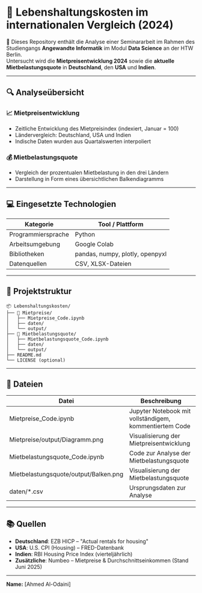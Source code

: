 # 🏡 Lebenshaltungskosten im internationalen Vergleich (2024)

📘 Dieses Repository enthält die Analyse einer Seminararbeit im Rahmen des Studiengangs **Angewandte Informatik** im Modul **Data Science** an der HTW Berlin.  
Untersucht wird die **Mietpreisentwicklung 2024** sowie die **aktuelle Mietbelastungsquote** in **Deutschland**, den **USA** und **Indien**.

---

## 🔍 Analyseübersicht

### 📈 Mietpreisentwicklung
- Zeitliche Entwicklung des Mietpreisindex (indexiert, Januar = 100)
- Ländervergleich: Deutschland, USA und Indien
- Indische Daten wurden aus Quartalswerten interpoliert

### 💰 Mietbelastungsquote
- Vergleich der prozentualen Mietbelastung in den drei Ländern
- Darstellung in Form eines übersichtlichen Balkendiagramms

---

## 💻 Eingesetzte Technologien

| Kategorie             | Tool / Plattform         |
|----------------------|--------------------------|
| Programmiersprache    | Python                   |
| Arbeitsumgebung       | Google Colab             |
| Bibliotheken          | pandas, numpy, plotly, openpyxl |
| Datenquellen          | CSV, XLSX-Dateien        |

---

## 📁 Projektstruktur

```
📦 Lebenshaltungskosten/
├── 📁 Mietpreise/                   
│   ├── Mietpreise_Code.ipynb      
│   ├── daten/                     
│   └── output/                    
├── 📁 Mietbelastungsquote/
│   ├── Mietbelastungsquote_Code.ipynb  
│   ├── daten/                     
│   └── output/                    
├── README.md                     
└── LICENSE (optional)
```

---

## 📂 Dateien

| Datei                                  | Beschreibung                                                  |
|---------------------------------------|---------------------------------------------------------------|
| Mietpreise_Code.ipynb                 | Jupyter Notebook mit vollständigem, kommentiertem Code        |
| Mietpreise/output/Diagramm.png        | Visualisierung der Mietpreisentwicklung                       |
| Mietbelastungsquote_Code.ipynb        | Code zur Analyse der Mietbelastungsquote                      |
| Mietbelastungsquote/output/Balken.png | Visualisierung der Mietbelastungsquote                        |
| daten/*.csv                            | Ursprungsdaten zur Analyse                                    |

---

## 📚 Quellen

- **Deutschland**: EZB HICP – "Actual rentals for housing"  
- **USA**: U.S. CPI (Housing) – FRED-Datenbank  
- **Indien**: RBI Housing Price Index (vierteljährlich)  
- **Zusätzliche**: Numbeo – Mietpreise & Durchschnittseinkommen (Stand Juni 2025)
---


**Name:** [Ahmed Al-Odaini]
